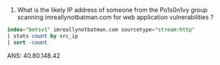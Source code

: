 
1. What is the likely IP address of someone from the Po1s0n1vy group scanning imreallynotbatman.com for web application vulnerabilities ?

```sql
index="botsv1" imreallynotbatman.com sourcetype="stream:http"
| stats count by src_ip
| sort -count
```

ANS: 40.80.148.42

